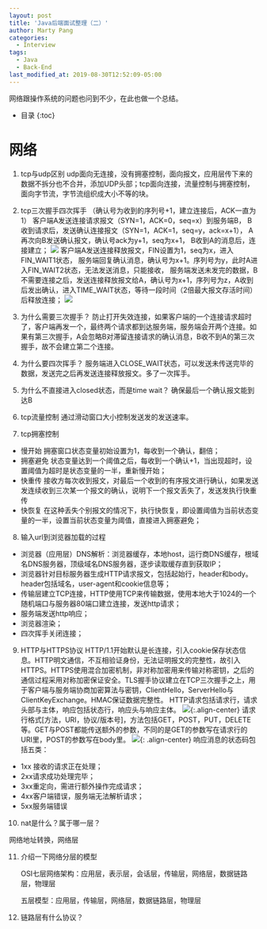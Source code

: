 ```yaml
---
layout: post
title: 'Java后端面试整理（二）'
author: Marty Pang
categories: 
  - Interview
tags: 
  - Java
  - Back-End
last_modified_at: 2019-08-30T12:52:09-05:00
---
```


网络跟操作系统的问题也问到不少，在此也做一个总结。

* 目录
{:toc}


# 网络

1. tcp与udp区别
  udp面向无连接，没有拥塞控制，面向报文，应用层传下来的数据不拆分也不合并，添加UDP头部；tcp面向连接，流量控制与拥塞控制，面向字节流，字节流组织成大小不等的块。

2. tcp三次握手四次挥手
  （确认号为收到的序列号+1，建立连接后，ACK一直为1）
客户端A发送连接请求报文（SYN=1，ACK=0，seq=x）到服务端B，
B收到请求后，发送确认连接报文（SYN=1，ACK=1，seq=y，ack=x+1），
A再次向B发送确认报文，确认号ack为y+1，seq为x+1，
B收到A的消息后，连接建立；
![](/images/handshake.png)
客户端A发送连接释放报文，FIN设置为1，seq为x，进入FIN_WAIT1状态，
服务端回复确认消息，确认号为x+1。序列号为y，此时A进入FIN_WAIT2状态，无法发送消息，只能接收，
服务端发送未发完的数据，B不需要连接之后，发送连接释放报文给A，确认号为x+1，序列号为z，A收到后发出确认，进入TIME_WAIT状态，等待一段时间（2倍最大报文存活时间）后释放连接；
![](/images/wavehand.jpg)

3. 为什么需要三次握手？
  防止打开失效连接，如果客户端的一个连接请求超时了，客户端再发一个，最终两个请求都到达服务端，服务端会开两个连接。如果有第三次握手，A会忽略B对滞留连接请求的确认消息，B收不到A的第三次握手，故不会建立第二个连接。

4. 为什么要四次挥手？
  服务端进入CLOSE_WAIT状态，可以发送未传送完毕的数据，发送完之后再发送连接释放报文。多了一次挥手。

5. 为什么不直接进入closed状态，而是time wait？
  确保最后一个确认报文能到达B

6. tcp流量控制
  通过滑动窗口大小控制发送发的发送速率。

7. tcp拥塞控制
- 慢开始 拥塞窗口状态变量初始设置为1，每收到一个确认，翻倍；
- 拥塞避免 状态变量达到一个阈值之后，每收到一个确认+1，当出现超时，设置阈值为超时是状态变量的一半，重新慢开始；
- 快重传 接收方每次收到报文，对最后一个收到的有序报文进行确认，如果发送发连续收到三次某一个报文的确认，说明下一个报文丢失了，发送发执行快重传
- 快恢复 在这种丢失个别报文的情况下，执行快恢复，即设置阈值为当前状态变量的一半，设置当前状态变量为阈值，直接进入拥塞避免；

8. 输入url到浏览器加载的过程
- 浏览器（应用层）DNS解析：浏览器缓存，本地host，运行商DNS缓存，根域名DNS服务器，顶级域名DNS服务器，逐步读取缓存直到获取IP；
- 浏览器针对目标服务器生成HTTP请求报文，包括起始行，header和body。header包括域名，user-agent和cookie信息等；
- 传输层建立TCP连接，HTTP使用TCP来传输数据，使用本地大于1024的一个随机端口与服务器80端口建立连接，发送http请求；
- 服务端发送http响应；
- 浏览器渲染；
- 四次挥手关闭连接；

9. HTTP与HTTPS协议
HTTP/1.1开始默认是长连接，引入cookie保存状态信息。HTTP明文通信，不互相验证身份，无法证明报文的完整性，故引入HTTPS。HTTPS使用混合加密机制，非对称加密用来传输对称密钥，之后的通信过程采用对称加密保证安全。TLS握手协议建立在TCP三次握手之上，用于客户端与服务端协商加密算法与密钥，ClientHello，ServerHello与ClientKeyExchange。HMAC保证数据完整性。
  HTTP请求包括请求行，请求头部与主体，响应包括状态行，响应头与响应主体。
  ![](/images/httprequest.png){:.align-center}
  请求行格式[方法，URI，协议/版本号]，方法包括GET，POST，PUT，DELETE等。GET与POST都能传送额外的参数，不同的是GET的参数写在请求行的URI里，POST的参数写在body里。
  ![](/images/httpresponse.png){:	.align-center}
  响应消息的状态码包括五类：
  - 1xx 接收的请求正在处理；
  - 2xx请求成功处理完毕；
  - 3xx重定向，需进行额外操作完成请求；
  - 4xx客户端错误，服务端无法解析请求；
  - 5xx服务端错误

10. nat是什么？属于哪一层？

  网络地址转换，网络层

11. 介绍一下网络分层的模型

    OSI七层网络架构：应用层，表示层，会话层，传输层，网络层，数据链路层，物理层

    五层模型：应用层，传输层，网络层，数据链路层，物理层

12. 链路层有什么协议？

